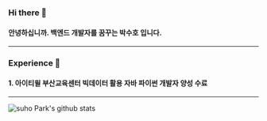 ### Hi there 👋

#### 안녕하십니까. 백엔드 개발자를 꿈꾸는 박수호 입니다.

---

### Experience :punch:

#### 1. 아이티윌 부산교육센터 빅데이터 활용 자바 파이썬 개발자 양성 수료

---

![suho Park's github stats](https://github-readme-stats.vercel.app/api?username=SbinSho&show_icons=true&theme=react)

<!--
**SbinSho/SbinSho** is a ✨ _special_ ✨ repository because its `README.md` (this file) appears on your GitHub profile.

Here are some ideas to get you started:

- 🔭 I’m currently working on ...
- 🌱 I’m currently learning ...
- 👯 I’m looking to collaborate on ...
- 🤔 I’m looking for help with ...
- 💬 Ask me about ...
- 📫 How to reach me: ...
- 😄 Pronouns: ...
- ⚡ Fun fact: ...
-->
